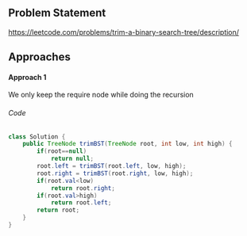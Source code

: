 ## Problem Statement
https://leetcode.com/problems/trim-a-binary-search-tree/description/

## Approaches
#### Approach 1
We only keep the require node while doing the recursion

###### Code
```java
class Solution {
    public TreeNode trimBST(TreeNode root, int low, int high) {
        if(root==null)
            return null;
        root.left = trimBST(root.left, low, high);
        root.right = trimBST(root.right, low, high);
        if(root.val<low)
            return root.right;
        if(root.val>high)
            return root.left;
        return root;
    }
}
```